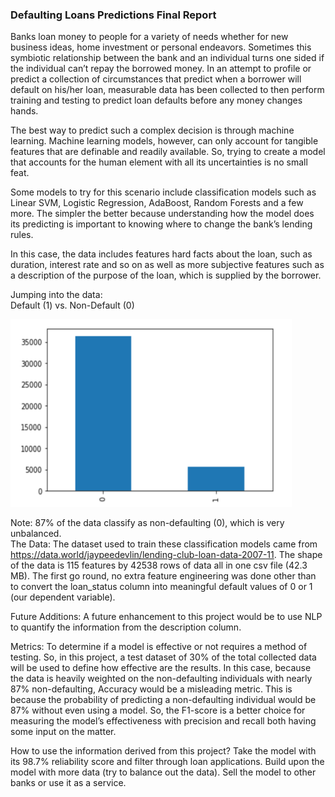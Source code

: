 <h3>Defaulting Loans Predictions Final Report</h3>





Banks loan money to people for a variety of needs whether for new business ideas, home investment or personal endeavors. Sometimes this symbiotic relationship between the bank and an individual turns one sided if the individual can’t repay the borrowed money. In an attempt to profile or predict a collection of circumstances that predict when a borrower will default on his/her loan, measurable data has been collected to then perform training and testing to predict loan defaults before any money changes hands.

The best way to predict such a complex decision is through machine learning. Machine learning models, however, can only account for tangible features that are definable and readily available. So, trying to create a model that accounts for the human element with all its uncertainties is no small feat. 

Some models to try for this scenario include classification models such as Linear SVM, Logistic Regression, AdaBoost, Random Forests and a few more. The simpler the better because understanding how the model does its predicting is important to knowing where to change the bank’s lending rules. 

In this case, the data includes features hard facts about the loan, such as duration, interest rate and so on as well as more subjective features such as a description of the purpose of the loan, which is supplied by the borrower. 

Jumping into the data:</br>
					Default (1) vs. Non-Default (0)

<img src='./src/default.png' height='300px' width='450px'>
		











Note: 87% of the data classify as non-defaulting (0), which is very unbalanced.</br>
The Data:
The dataset used to train these classification models came from https://data.world/jaypeedevlin/lending-club-loan-data-2007-11. The shape of the data is 115 features by 42538 rows of data all in one csv file (42.3 MB). The first go round, no extra feature engineering was done other than to convert the loan_status column into meaningful default values of 0 or 1 (our dependent variable). 

Future Additions:
A future enhancement to this project would be to use NLP to quantify the information from the description column. 

Metrics:
To determine if a model is effective or not requires a method of testing. So, in this project, a test dataset of 30% of the total collected data will be used to define how effective are the results. In this case, because the data is heavily weighted on the non-defaulting individuals with nearly 87% non-defaulting, Accuracy would be a misleading metric. This is because the probability of predicting a non-defaulting individual would be 87% without even using a model. So, the F1-score is a better choice for measuring the model’s effectiveness with precision and recall both having some input on the matter. 

How to use the information derived from this project?
Take the model with its 98.7% reliability score and filter through loan applications.
Build upon the model with more data (try to balance out the data).
Sell the model to other banks or use it as a service. 














